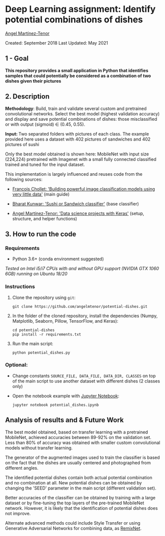 # Deep Learning assignment: Identify potential combinations of dishes

[Angel Martínez-Tenor](https://profile.angelmtenor.com/) 

Created: September 2018 
Last Updated: May 2021 <br>


## 1 - Goal

<b> This repository provides a small application in Python that identifies samples that could potentially be considered as a combination of two dishes given their pictures </b>

## 2. Description 

<b>Methodology</b>: Build, train and validate several custom and pretrained convolutional networks. Select the best model (highest validation accuracy) and display and save potential combinations of dishes: those misclassified or with output (sigmoid) ∈ (0.45, 0.55).

<b> Input: </b> Two separated folders with pictures of each class. The example provided here uses a dataset with 402 pictures of sandwiches and 402 pictures of sushi

Only the best model obtained is shown here: MobileNet with input size (224,224) pretrained with Imagenet with a small fully connected classified trained and tuned for the input dataset.

This implementation is largely influenced and reuses code from the following sources:

- [Francois Chollet: 'Building powerful image classification models using very little data'](https://blog.keras.io/building-powerful-image-classification-models-using-very-little-data.html)  (main guide)

- [Bharat Kunwar: 'Sushi or Sandwich classifier'](https://github.com/brtknr/SushiSandwichClassifier/blob/master/sushi-or-sandwich-keras.ipynb) (base classifier)

- [Angel Martínez-Tenor: 'Data science projects with Keras'](https://github.com/angelmtenor/data-science-keras) (setup, structure, and helper functions)

## 3. How to run the code 

### Requirements
- Python 3.6+  (conda environment suggested)

*Tested on Intel i5/i7 CPUs with and without GPU support (NVIDIA GTX 1060 6GB) running on Ubuntu 18/20*


### Instructions

1. Clone the repository using `git`: 
    ``` 
    git clone https://github.com/angelmtenor/potential-dishes.git
    ```


2. In the folder of the cloned repository, install the dependencies (Numpy, Matplotlib, Seaborn, Pillow, TensorFlow, and Keras):
    ```  
    cd potential-dishes
    pip install -r requirements.txt
    ```

3. Run the main script:
    ```  
    python potential_dishes.py
    ```

### Optional: 
* Change constants `SOURCE_FILE, DATA_FILE, DATA_DIR, CLASSES` on top of the main script to use another dataset with different dishes (2 classes only)

* Open the notebook example with [Jupyter Notebook](http://jupyter.readthedocs.io/en/latest/install.html): 
    ``` 
    jupyter notebook potential_dishes.ipynb
    ```


## Analysis of results and & Future Work

The best model obtained, based on transfer learning with a pretrained MobileNet, achieved accuracies between 89-92% on the validation set. Less than 80% of accuracy was obtained with smaller custom convolutional models without transfer learning.

The generator of the augmented images used to train the classifier is based on the fact that the dishes are usually centered and photographed from different angles.

The identified potential dishes contain both actual potential combination and no combination at all. New potential dishes can be obtained by changing the 'SEED' parameter in the main script (different validation set).

Better accuracies of the classifier can be obtained by training with a large dataset or by fine-tuning the top layers of the pre-trained MobileNet network. However, it is likely that the identification of potential dishes does not improve. 

Alternate advanced methods could include Style Transfer or using Generative Adversarial Networks for combining data, as [RemixNet](https://ieeexplore.ieee.org/document/7889574).
